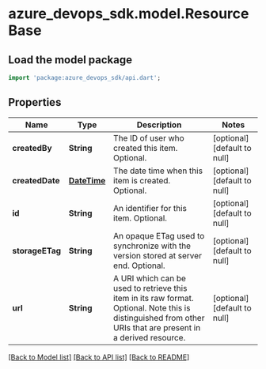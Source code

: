 # azure_devops_sdk.model.ResourceBase

## Load the model package
```dart
import 'package:azure_devops_sdk/api.dart';
```

## Properties
Name | Type | Description | Notes
------------ | ------------- | ------------- | -------------
**createdBy** | **String** | The ID of user who created this item. Optional. | [optional] [default to null]
**createdDate** | [**DateTime**](DateTime.md) | The date time when this item is created. Optional. | [optional] [default to null]
**id** | **String** | An identifier for this item. Optional. | [optional] [default to null]
**storageETag** | **String** | An opaque ETag used to synchronize with the version stored at server end. Optional. | [optional] [default to null]
**url** | **String** | A URI which can be used to retrieve this item in its raw format. Optional. Note this is distinguished from other URIs that are present in a derived resource. | [optional] [default to null]

[[Back to Model list]](../README.md#documentation-for-models) [[Back to API list]](../README.md#documentation-for-api-endpoints) [[Back to README]](../README.md)



